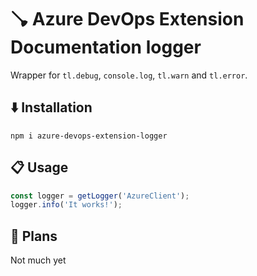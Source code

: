 # 🪠 Azure DevOps Extension Documentation logger

Wrapper for `tl.debug`, `console.log`, `tl.warn` and `tl.error`.

## ⬇️ Installation

`npm i azure-devops-extension-logger`

## 📋 Usage

```typescript
const logger = getLogger('AzureClient');
logger.info('It works!');
```

## 🔭 Plans

Not much yet
